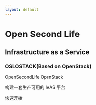 ```yaml
---
layout: default
---
```


# Open Second Life

## Infrastructure as a Service

### OSLOSTACK(Based on OpenStack)

OpenSecondLife OpenStack

构建一套生产可用的 IAAS 平台

[快速开始](https://github.com/opensecondlife/oslostack/tree/main/doc/install)
